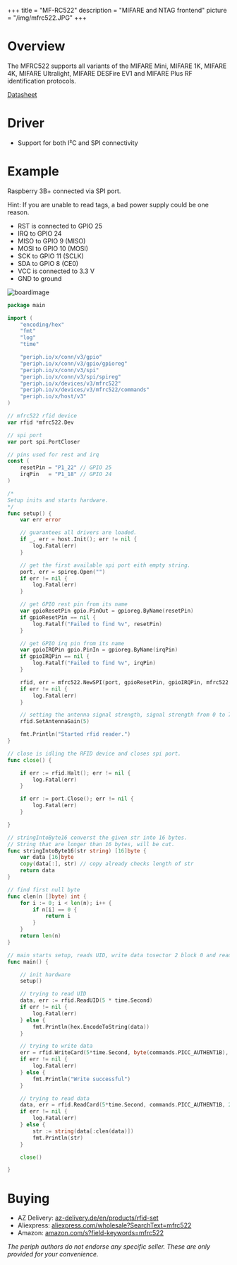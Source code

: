 +++
title = "MF-RC522"
description = "MIFARE and NTAG frontend"
picture = "/img/mfrc522.JPG"
+++

# Overview
The MFRC522 supports all variants of the MIFARE Mini, MIFARE 1K,
MIFARE 4K, MIFARE Ultralight, MIFARE DESFire EV1 and MIFARE Plus RF
identification protocols.

[Datasheet](https://www.nxp.com/docs/en/data-sheet/MFRC522.pdf)

# Driver
- Support for both I²C and SPI connectivity

# Example

Raspberry 3B+ connected via SPI port.

Hint:
If you are unable to read tags, a bad power supply could be one reason.

- RST is connected to GPIO 25
- IRQ to GPIO 24
- MISO to GPIO 9 (MISO)
- MOSI to GPIO 10 (MOSI)
- SCK to GPIO 11 (SCLK)
- SDA to GPIO 8 (CE0)
- VCC is connected to 3.3 V
- GND to ground


![boardimage](/img/mfrc522)


```go
package main

import (
	"encoding/hex"
	"fmt"
	"log"
	"time"

	"periph.io/x/conn/v3/gpio"
	"periph.io/x/conn/v3/gpio/gpioreg"
	"periph.io/x/conn/v3/spi"
	"periph.io/x/conn/v3/spi/spireg"
	"periph.io/x/devices/v3/mfrc522"
	"periph.io/x/devices/v3/mfrc522/commands"
	"periph.io/x/host/v3"
)

// mfrc522 rfid device
var rfid *mfrc522.Dev

// spi port
var port spi.PortCloser

// pins used for rest and irq
const (
	resetPin = "P1_22" // GPIO 25
	irqPin   = "P1_18" // GPIO 24
)

/*
Setup inits and starts hardware.
*/
func setup() {
	var err error

	// guarantees all drivers are loaded.
	if _, err = host.Init(); err != nil {
		log.Fatal(err)
	}

	// get the first available spi port eith empty string.
	port, err = spireg.Open("")
	if err != nil {
		log.Fatal(err)
	}

	// get GPIO rest pin from its name
	var gpioResetPin gpio.PinOut = gpioreg.ByName(resetPin)
	if gpioResetPin == nil {
		log.Fatalf("Failed to find %v", resetPin)
	}

	// get GPIO irq pin from its name
	var gpioIRQPin gpio.PinIn = gpioreg.ByName(irqPin)
	if gpioIRQPin == nil {
		log.Fatalf("Failed to find %v", irqPin)
	}

	rfid, err = mfrc522.NewSPI(port, gpioResetPin, gpioIRQPin, mfrc522.WithSync())
	if err != nil {
		log.Fatal(err)
	}

	// setting the antenna signal strength, signal strength from 0 to 7
	rfid.SetAntennaGain(5)

	fmt.Println("Started rfid reader.")
}

// close is idling the RFID device and closes spi port.
func close() {

	if err := rfid.Halt(); err != nil {
		log.Fatal(err)
	}

	if err := port.Close(); err != nil {
		log.Fatal(err)
	}

}

// stringIntoByte16 converst the given str into 16 bytes.
// String that are longer than 16 bytes, will be cut.
func stringIntoByte16(str string) [16]byte {
	var data [16]byte
	copy(data[:], str) // copy already checks length of str
	return data
}

// find first null byte
func clen(n []byte) int {
	for i := 0; i < len(n); i++ {
		if n[i] == 0 {
			return i
		}
	}
	return len(n)
}

// main starts setup, reads UID, write data tosector 2 block 0 and read writen data.
func main() {

	// init hardware
	setup()

	// trying to read UID
	data, err := rfid.ReadUID(5 * time.Second)
	if err != nil {
		log.Fatal(err)
	} else {
		fmt.Println(hex.EncodeToString(data))
	}

	// trying to write data
	err = rfid.WriteCard(5*time.Second, byte(commands.PICC_AUTHENT1B), 2, 0, stringIntoByte16("Hallo Welt"), mfrc522.DefaultKey)
	if err != nil {
		log.Fatal(err)
	} else {
		fmt.Println("Write successful")
	}

	// trying to read data
	data, err = rfid.ReadCard(5*time.Second, commands.PICC_AUTHENT1B, 2, 0, mfrc522.DefaultKey)
	if err != nil {
		log.Fatal(err)
	} else {
		str := string(data[:clen(data)])
		fmt.Println(str)
	}

	close()

}

```

# Buying

- AZ Delivery:
  [az-delivery.de/en/products/rfid-set](https://www.az-delivery.de/en/products/rfid-set)
- Aliexpress:
  [aliexpress.com/wholesale?SearchText=mfrc522](https://aliexpress.com/wholesale?SearchText=mfrc522)
- Amazon:
  [amazon.com/s?field-keywords=mfrc522](https://amazon.com/s?field-keywords=mfrc522)

_The periph authors do not endorse any specific seller. These are only provided
for your convenience._
